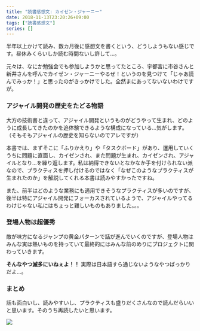 ```yaml
---
title: "読書感想文: カイゼン・ジャーニー"
date: 2018-11-13T23:20:26+09:00
tags: ["読書感想文"]
series: []
---
```


半年以上かけて読み、数カ月後に感想文を書くという、どうしようもない感じです。昼休みくらいしか読む時間ないし許して…。

<!--more-->

元々は、なにか勉強会でも参加しようかと思ってたところ、宇都宮に市谷さんと新井さんを呼んでカイゼン・ジャーニーやるぜ！というのを見つけて「じゃあ読んでみっか！」と思ったのがきっかけでした。全然まにあってないないわけですが。

### アジャイル開発の歴史をたどる物語

大方の技術書と違って、アジャイル開発というものがどうやって生まれ、どのように成長してきたのかを追体験できるような構成になっている…気がします。（そもそもアジャイルの歴史を知らないのでアレですが）

本書では、まずそこに「ふりかえり」や「タスクボード」があり、運用していくうちに問題に直面し、カイゼンされ、また問題が生まれ、カイゼンされ、アジャイルとなり…を繰り返します。私は納得できないとなかなか手を付けられない派なので、プラクティスを押し付けるのではなく「なぜこのようなプラクティスが生まれたのか」を解説してくれる本書は読みやすかったですね。

また、前半はどのような業務にも適用できそうなプラクティスが多いのですが、後半は特にアジャイル開発にフォーカスされているようで、アジャイルやってるわけじゃない私にはちょっと難しいものもありました。。。

### 登場人物は超優秀

敵が味方になるジャンプの黄金パターンで話が進んでいくのですが、登場人物はみんな実は熱いものを持っていて最終的にはみんな前のめりにプロジェクトに関わっていきます。

**そんなやつ滅多にいねぇよ！！** 実際は日本語すら通じないようなやつばっかりだよ…。

### まとめ

話も面白いし、読みやすいし、プラクティスも盛りだくさんなので読んだらいいと思います。そのうち再読したいと思います。

<a target="_blank"  href="https://www.amazon.co.jp/gp/product/4798153346/ref=as_li_tl?ie=UTF8&camp=247&creative=1211&creativeASIN=4798153346&linkCode=as2&tag=taikiix-22&linkId=38b5be80a48ddabcfb13868379771b9c"><img border="0" src="//ws-fe.amazon-adsystem.com/widgets/q?_encoding=UTF8&MarketPlace=JP&ASIN=4798153346&ServiceVersion=20070822&ID=AsinImage&WS=1&Format=_SL250_&tag=taikiix-22" ></a><img src="//ir-jp.amazon-adsystem.com/e/ir?t=taikiix-22&l=am2&o=9&a=4798153346" width="1" height="1" border="0" alt="" style="border:none !important; margin:0px !important;" />
